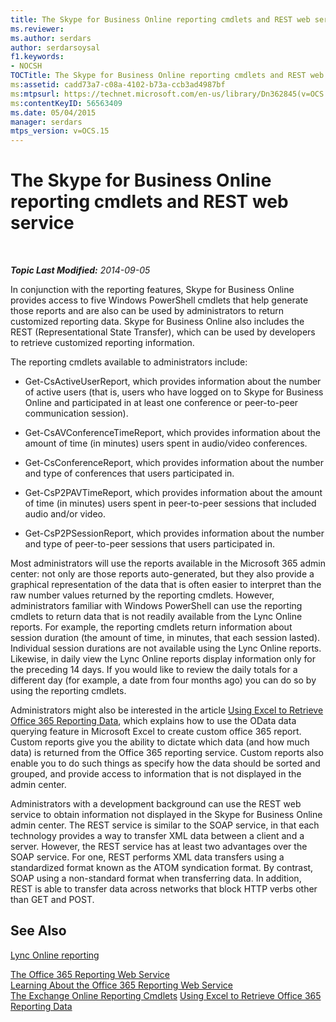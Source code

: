 ```yaml
---
title: The Skype for Business Online reporting cmdlets and REST web service
ms.reviewer: 
ms.author: serdars
author: serdarsoysal
f1.keywords:
- NOCSH
TOCTitle: The Skype for Business Online reporting cmdlets and REST web service
ms:assetid: cadd73a7-c08a-4102-b73a-ccb3ad4987bf
ms:mtpsurl: https://technet.microsoft.com/en-us/library/Dn362845(v=OCS.15)
ms:contentKeyID: 56563409
ms.date: 05/04/2015
manager: serdars
mtps_version: v=OCS.15
---
```


<div data-xmlns="http://www.w3.org/1999/xhtml">

<div class="topic" data-xmlns="http://www.w3.org/1999/xhtml" data-msxsl="urn:schemas-microsoft-com:xslt" data-cs="https://msdn.microsoft.com/">

<div data-asp="https://msdn2.microsoft.com/asp">

# The Skype for Business Online reporting cmdlets and REST web service

</div>

<div id="mainSection">

<div id="mainBody">

<span> </span>

_**Topic Last Modified:** 2014-09-05_

In conjunction with the reporting features, Skype for Business Online provides access to five Windows PowerShell cmdlets that help generate those reports and are also can be used by administrators to return customized reporting data. Skype for Business Online also includes the REST (Representational State Transfer), which can be used by developers to retrieve customized reporting information.

The reporting cmdlets available to administrators include:

  - Get-CsActiveUserReport, which provides information about the number of active users (that is, users who have logged on to Skype for Business Online and participated in at least one conference or peer-to-peer communication session).

  - Get-CsAVConferenceTimeReport, which provides information about the amount of time (in minutes) users spent in audio/video conferences.

  - Get-CsConferenceReport, which provides information about the number and type of conferences that users participated in.

  - Get-CsP2PAVTimeReport, which provides information about the amount of time (in minutes) users spent in peer-to-peer sessions that included audio and/or video.

  - Get-CsP2PSessionReport, which provides information about the number and type of peer-to-peer sessions that users participated in.

Most administrators will use the reports available in the Microsoft 365 admin center: not only are those reports auto-generated, but they also provide a graphical representation of the data that is often easier to interpret than the raw number values returned by the reporting cmdlets. However, administrators familiar with Windows PowerShell can use the reporting cmdlets to return data that is not readily available from the Lync Online reports. For example, the reporting cmdlets return information about session duration (the amount of time, in minutes, that each session lasted). Individual session durations are not available using the Lync Online reports. Likewise, in daily view the Lync Online reports display information only for the preceding 14 days. If you would like to review the daily totals for a different day (for example, a date from four months ago) you can do so by using the reporting cmdlets.

Administrators might also be interested in the article [Using Excel to Retrieve Office 365 Reporting Data](https://msdn.microsoft.com/library/dn781442.aspx), which explains how to use the OData data querying feature in Microsoft Excel to create custom office 365 report. Custom reports give you the ability to dictate which data (and how much data) is returned from the Office 365 reporting service. Custom reports also enable you to do such things as specify how the data should be sorted and grouped, and provide access to information that is not displayed in the admin center.

Administrators with a development background can use the REST web service to obtain information not displayed in the Skype for Business Online admin center. The REST service is similar to the SOAP service, in that each technology provides a way to transfer XML data between a client and a server. However, the REST service has at least two advantages over the SOAP service. For one, REST performs XML data transfers using a standardized format known as the ATOM syndication format. By contrast, SOAP using a non-standard format when transferring data. In addition, REST is able to transfer data across networks that block HTTP verbs other than GET and POST.

<div>

## See Also


[Lync Online reporting](https://technet.microsoft.com/library/dn362827\(v=ocs.15\))  


[The Office 365 Reporting Web Service](https://msdn.microsoft.com/library/office/jj984325.aspx)  
[Learning About the Office 365 Reporting Web Service](https://msdn.microsoft.com/library/office/jj984321.aspx)  
[The Exchange Online Reporting Cmdlets](https://technet.microsoft.com/library/jj200780\(v=exchg.150\).aspx)  
[Using Excel to Retrieve Office 365 Reporting Data](https://msdn.microsoft.com/library/dn781442.aspx)  
  

</div>

</div>

<span> </span>

</div>

</div>

</div>

